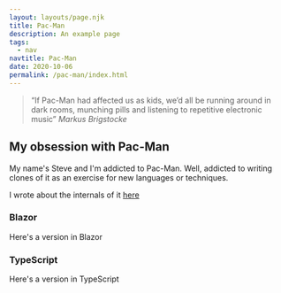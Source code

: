 ```yaml
---
layout: layouts/page.njk
title: Pac-Man
description: An example page
tags:
  - nav
navtitle: Pac-Man
date: 2020-10-06
permalink: /pac-man/index.html
---
```


> “If Pac-Man had affected us as kids, we’d all be running around in dark rooms, munching pills and listening to repetitive electronic music”
*Markus Brigstocke*


## My obsession with Pac-Man

My name's Steve and I'm addicted to Pac-Man.  Well, addicted to writing clones of it as an exercise for new languages or techniques.

I wrote about the internals of it [here](/posts/2017/08/03/pacman-dissected.md)

### Blazor

Here's a version in Blazor


### TypeScript

Here's a version in TypeScript

